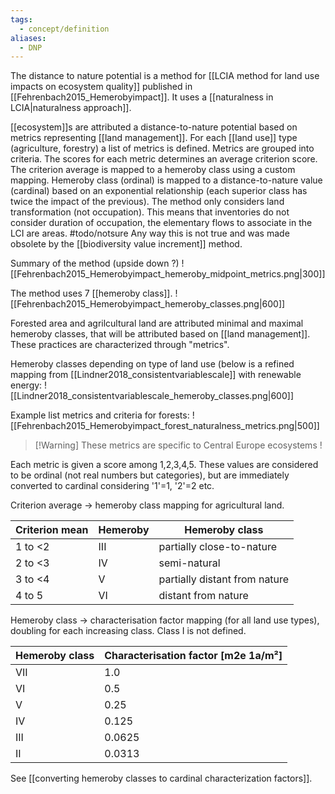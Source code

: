 ```yaml
---
tags:
  - concept/definition
aliases:
  - DNP
---
```

The distance to nature potential is a method for [[LCIA method for land use impacts on ecosystem quality]] published in [[Fehrenbach2015_Hemerobyimpact]]. It uses a [[naturalness in LCIA|naturalness approach]].

[[ecosystem]]s are attributed a distance-to-nature potential based on metrics representing [[land management]]. For each [[land use]] type (agriculture, forestry) a list of metrics is defined. Metrics are grouped into criteria. The scores for each metric determines an average criterion score. The criterion average is mapped to a hemeroby class using a custom mapping. Hemeroby class (ordinal) is mapped to a distance-to-nature value (cardinal) based on an exponential relationship (each superior class has twice the impact of the previous). The method only considers land transformation (not occupation). This means that inventories do not consider duration of occupation, the elementary flows to associate in the LCI are areas. #todo/notsure Any way this is not true and was made obsolete by the [[biodiversity value increment]] method.

Summary of the method (upside down ?)
![[Fehrenbach2015_Hemerobyimpact_hemeroby_midpoint_metrics.png|300]]

The method uses 7 [[hemeroby class]]. 
![[Fehrenbach2015_Hemerobyimpact_hemeroby_classes.png|600]]

Forested area and agrilcultural land are attributed minimal and maximal hemeroby classes, that will be attributed based on [[land management]]. These practices are characterized through "metrics".

Hemeroby classes depending on type of land use (below is a refined mapping from [[Lindner2018_consistentvariablescale]] with renewable energy:
![[Lindner2018_consistentvariablescale_hemeroby_classes.png|600]]

Example list metrics and criteria for forests:
![[Fehrenbach2015_Hemerobyimpact_forest_naturalness_metrics.png|500]]
>[!Warning] These metrics are specific to Central Europe ecosystems !

Each metric is given a score among 1,2,3,4,5. These values are considered to be ordinal (not real numbers but categories), but are immediately converted to cardinal considering '1'=1, '2'=2 etc. 

Criterion average -> hemeroby class mapping for agricultural land.

| Criterion mean | Hemeroby | Hemeroby class                |
| -------------- | -------- | ----------------------------- |
| 1 to <2        | III      | partially close-to-nature     |
| 2 to <3        | IV       | semi-natural                  |
| 3 to <4        | V        | partially distant from nature |
| 4 to 5         | VI       | distant from nature           |
Hemeroby class -> characterisation factor mapping (for all land use types), doubling for each increasing class. Class I is not defined.

|Hemeroby class|Characterisation factor [m2e 1a/m²]|
|---|---|
|VII|1.0|
|VI|0.5|
|V|0.25|
|IV|0.125|
|III|0.0625|
|II|0.0313|
See [[converting hemeroby classes to cardinal characterization factors]].